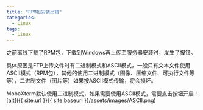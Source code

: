 ```yaml
---
title: "RPM包安装出错"
categories:
  - Linux
tags:
  - Linux
---
```


之前离线下载了RPM包，下载到Windows再上传至服务器安装时，发生了报错。

具体原因是FTP上传文件时有二进制模式和ASCII模式，一般只有文本文件使用ASCII模式（RPM包），其他的使用二进制模式（图像、压缩文件、可执行文件等等），二进制文件（图片等）如果按ASCII模式传输，将会损坏。

MobaXterm默认使用二进制模式，如果需要使用ASCII模式，需要点击按钮开启
![alt]({{ site.url }}{{ site.baseurl }}/assets/images/ASCII.png)